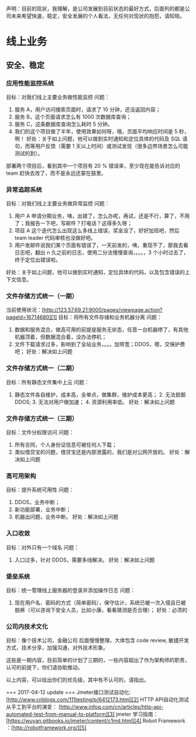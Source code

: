 声明：目前的现状，我理解，是公司发展到目前状态的最好方式，后面列的都是公司未来希望快速，稳定，安全发展的个人看法，无任何对现状的抱怨，请知晓。

# 线上业务
## 安全、稳定
### 应用性能监控系统
目标：对我们线上主要业务做性能监控
问题：
1. 服务 A，用户访问搜索页面时，请求了 10 分钟，还没返回内容；
2. 服务 B，这个页面请求怎么有 1000 次数据库查询；
3. 服务 C，这条数据库查询怎么耗时 5 分钟。
4. 我们的这个项目做了半年，使用效果如何呀，哦，页面平均响应时间是 5 秒，啊！
好处：关于如上问题，他可以做到实时通知和定位具体的代码及 SQL 语句，而等用户反馈（需要 1 天以上时间）或测试发现（很多边界场景怎么可能测试的到）。

部署两个项目后，看到其中一个项目有 20 % 错误率，至少现在能告诉对应的 team 赶快去改了，而不是永远还蒙在鼓里。

### 异常追踪系统
目标：对我们线上主要业务做异常监控
问题：
1. 用户 A 申请分期业务，咦，出错了，怎么办呢，再试，还是不行，算了，不用了；我报告一下吧，写邮件？打电话？这得多久呀；
2. 项目 A 这个迭代怎么出现这么多线上错误，奖金没了，好好加班吧，然后 team leader 代码审核也没做好吧。
3. 用户发邮件说我们某个页面有错误了，一天前发的，咦，重现不了，那我去看日志吧，翻出 n 久之前的日志，使用二分法慢慢查询，。。。，3 个小时过去了，终于定位出错误啦。

好处：关于如上问题，他可以做到实时通知，定位具体的代码，以及包含错误的上下文信息。

### 文件存储方式统一（一期）
当前使用状况：[http://123.57.69.21:9000/pages/viewpage.action?pageId=16714680][1]
目标：将所有文件存储和业务机器分离
问题：
1. 数据和服务混合，做高可用的前提是服务无状态，任意一台机器停了，有其他机器顶着，但数据混合着，没办法停机；
2. 文件下载请求过多，影响到了全站业务，。。。加带宽；DDOS，嗯，交保护费吧；
好处：解决如上问题

### 文件存储方式统一（二期）
目标：所有静态文件集中上云
问题：
1. 静态文件各自维护，成本高，全单点，做集群，维护成本更高；
	2. 无法抵御 DDOS;
	3. 无法对用户做加速；
	4.  资源利用率低。
好处：解决如上问题

### 文件存储方式统一（三期）
目标：文件分权限访问
问题：
1. 所有合同，个人身份证信息可被任何人下载；
2. 类似借贷宝的问题，借贷宝还是内部泄露的，我们是对公网开放的。
好处：解决如上问题  

### 高可用架构
目标：提升系统可用性
问题：
1. DDOS，业务中断；
2. 新功能部署，业务中断；
3. 机器出问题，业务中断。
好处：解决如上问题

### 入口收敛
目标：对外只有一个域名
问题：
1. 入口过多，针对 DDOS，需要多线解决。
好处：解决如上问题

### 堡垒系统
目标：统一管理线上服务器的登录并添加操作日志
问题：
1. 现在用户名、密码的方式（简单密码），保守估计，系统已被一次入侵且已被脱裤（可以咨询下安全人员，比如小康，看看猜测是否合理）；
好处：必须的

### 公司内技术文化
目标：像个技术公司，金融公司
后面慢慢整理，大体包含 code review, 敏捷开发方式，技术分享，加强沟通，对外技术形象。

这些是一期内容，目前简单的计划了三期的，一些内容超出了作为架构师的职责，认可的前提下，你们请协助推动。

以上内容，可以给出你们的优先级，其中有不认可的，请指出。

=== 2017-04-12 update ===
Jmeter接口测试自动化: [http://www.cnblogs.com/111testing/p/6412173.html][2]
HTTP API自动化测试从手工到平台的演变： [http://www.infoq.com/cn/articles/http-api-automated-test-from-manual-to-platform][3]
jmeter 学习指南：[https://wuyan.gitbooks.io/jmeter/content/c1md.html][4]
Robot Framework ：[http://robotframework.org/][5]

[1]:	http://123.57.69.21:9000/pages/viewpage.action?pageId=16714680
[2]:	http://www.cnblogs.com/111testing/p/6412173.html
[3]:	http://www.infoq.com/cn/articles/http-api-automated-test-from-manual-to-platform
[4]:	https://wuyan.gitbooks.io/jmeter/content/c1md.html
[5]:	http://robotframework.org/